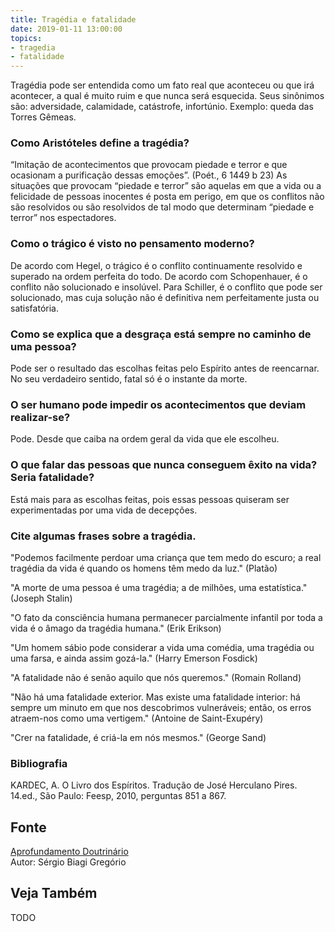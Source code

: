```yaml
---
title: Tragédia e fatalidade
date: 2019-01-11 13:00:00
topics: 
- tragedia
- fatalidade
---
```


Tragédia pode ser entendida como um fato real que aconteceu ou que irá
acontecer, a qual é muito ruim e que nunca será esquecida. Seus
sinônimos são: adversidade, calamidade, catástrofe, infortúnio. Exemplo:
queda das Torres Gêmeas.

### Como Aristóteles define a tragédia?
“Imitação de acontecimentos que provocam piedade e terror e que
ocasionam a purificação dessas emoções”. (Poét., 6 1449 b 23) As
situações que provocam “piedade e terror” são aquelas em que a vida ou a
felicidade de pessoas inocentes é posta em perigo, em que os conflitos
não são resolvidos ou são resolvidos de tal modo que determinam “piedade
e terror” nos espectadores.

### Como o trágico é visto no pensamento moderno?
De acordo com Hegel, o trágico é o conflito continuamente resolvido e
superado na ordem perfeita do todo. De acordo com Schopenhauer, é o
conflito não solucionado e insolúvel. Para Schiller, é o conflito que
pode ser solucionado, mas cuja solução não é definitiva nem
perfeitamente justa ou satisfatória.

### Como se explica que a desgraça está sempre no caminho de uma pessoa?
Pode ser o resultado das escolhas feitas pelo Espírito antes de
reencarnar. No seu verdadeiro sentido, fatal só é o instante da morte.

### O ser humano pode impedir os acontecimentos que deviam realizar-se?
Pode. Desde que caiba na ordem geral da vida que ele escolheu.

### O que falar das pessoas que nunca conseguem êxito na vida? Seria fatalidade?
Está mais para as escolhas feitas, pois essas pessoas quiseram ser
experimentadas por uma vida de decepções.

### Cite algumas frases sobre a tragédia.
"Podemos facilmente perdoar uma criança que tem medo do escuro; a real
tragédia da vida é quando os homens têm medo da luz." (Platão)

"A morte de uma pessoa é uma tragédia; a de milhões, uma estatística."
(Joseph Stalin)

"O fato da consciência humana permanecer parcialmente infantil por toda
a vida é o âmago da tragédia humana." (Erik Erikson)

"Um homem sábio pode considerar a vida uma comédia, uma tragédia ou
uma farsa, e ainda assim gozá-la." (Harry Emerson Fosdick)

"A fatalidade não é senão aquilo que nós queremos." (Romain Rolland)

"Não há uma fatalidade exterior. Mas existe uma fatalidade interior:
há sempre um minuto em que nos descobrimos vulneráveis; então, os erros
atraem-nos como uma vertigem." (Antoine de Saint-Exupéry)

"Crer na fatalidade, é criá-la em nós mesmos." (George Sand)

### Bibliografia
KARDEC, A. O Livro dos Espíritos. Tradução de José Herculano Pires.
14.ed., São Paulo: Feesp, 2010, perguntas 851 a 867.

## Fonte
[Aprofundamento Doutrinário](https://sites.google.com/view/aprofundamentodoutrinario/tragédia-e-fatalidade)  
Autor: Sérgio Biagi Gregório

## Veja Também
TODO


